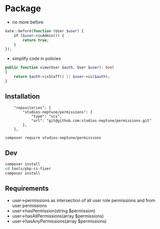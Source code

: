 # Package
- no more before
```php
Gate::before(function (User $user) {
    if ($user->isAdmin()) {
        return true;
    }
});
```

- simplify code in policies
```php
public function view(User $auth, User $user): bool
{
    return $auth->isStaff() || $user->is($auth);
}
```

## Installation
```
    "repositories": {
        "studios-neptune/permissions": {
            "type": "vcs",
            "url": "git@github.com:studios-neptune/permissions.git"
        },
    },
```
```bash
composer require studios-neptune/permissions
```

## Dev
```bash
composer install
cd tools/php-cs-fixer
composer install
```

## Requirements
- user->permissions as intersection of all user role permissions and from user permissions
- user->hasPermission(string $permission)
- user->hasAllPermissions(array $permissions)
- user->hasAnyPermissions(array $permissions)
